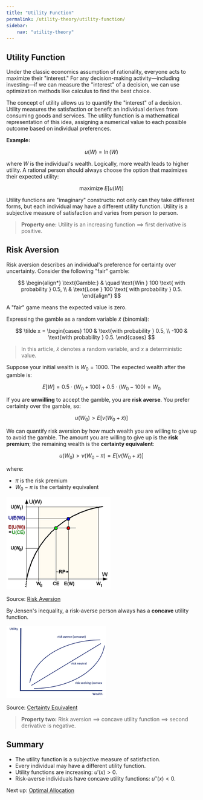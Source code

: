 ```yaml
---
title: "Utility Function"
permalink: /utility-theory/utility-function/
sidebar:
    nav: "utility-theory"
---
```


## Utility Function

Under the classic economics assumption of rationality, everyone acts to maximize their "interest." For any decision-making activity—including investing—if we can measure the "interest" of a decision, we can use optimization methods like calculus to find the best choice.

The concept of utility allows us to quantify the "interest" of a decision. Utility measures the satisfaction or benefit an individual derives from consuming goods and services. The utility function is a mathematical representation of this idea, assigning a numerical value to each possible outcome based on individual preferences.

**Example:**

$$
u(W) = \ln(W)$$

where $W$ is the individual's wealth. Logically, more wealth leads to higher utility. A rational person should always choose the option that maximizes their expected utility:

$$
\text{maximize } E[u(W)]
$$

Utility functions are "imaginary" constructs: not only can they take different forms, but each individual may have a different utility function. Utility is a subjective measure of satisfaction and varies from person to person.

> **Property one:** Utility is an increasing function $\implies$ first derivative is positive.

## Risk Aversion

Risk aversion describes an individual's preference for certainty over uncertainty. Consider the following "fair" gamble:

$$
\begin{align*}
\text{Gamble:} & \quad \text{Win } 100 \text{ with probability } 0.5, \\
& \text{Lose } 100 \text{ with probability } 0.5.
\end{align*}
$$

A "fair" game means the expected value is zero.

Expressing the gamble as a random variable $\tilde x$ (binomial):

$$
\tilde x = \begin{cases}
100 & \text{with probability } 0.5, \\
-100 & \text{with probability } 0.5.
\end{cases}
$$

> In this article, $\tilde x$ denotes a random variable, and $x$ a deterministic value.

Suppose your initial wealth is $W_0 = 1000$. The expected wealth after the gamble is:

$$
E[W] = 0.5 \cdot (W_0 + 100) + 0.5 \cdot (W_0 - 100) = W_0
$$

If you are **unwilling** to accept the gamble, you are **risk averse**. You prefer certainty over the gamble, so:

$$
u(W_0) > E[\nu(W_0 + \tilde x)]$$

We can quantify risk aversion by how much wealth you are willing to give up to avoid the gamble. The amount you are willing to give up is the **risk premium**; the remaining wealth is the **certainty equivalent**:

$$
u(W_0) > \nu(W_0 - \pi) = E[\nu(W_0 + \tilde x)]$$

where:

- $\pi$ is the risk premium
- $W_0 - \pi$ is the certainty equivalent

![Certainty equivalent](/assets/post_img/risk_aversion.png)

Source: [Risk Aversion](https://en.wikipedia.org/wiki/Risk_aversion)

By Jensen's inequality, a risk-averse person always has a **concave** utility function.

![Different utility functions](/assets/post_img/risk_aversion_2.png)

Source: [Certainty Equivalent](https://breakingdownfinance.com/finance-topics/behavioural-finance/certainty-equivalent/)

> **Property two:** Risk aversion $\implies$ concave utility function $\implies$ second derivative is negative.

## Summary

- The utility function is a subjective measure of satisfaction.
- Every individual may have a different utility function.
- Utility functions are increasing: $u'(x) > 0$.
- Risk-averse individuals have concave utility functions: $u''(x) < 0$.

Next up: [Optimal Allocation](optimal-allocation.md)
